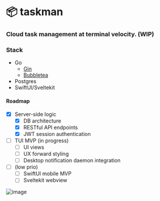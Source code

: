 # 📦 taskman

### Cloud task management at terminal velocity. (WIP)

### Stack

- Go
    - [Gin](https://github.com/gin-gonic/gin)
    - [Bubbletea](https://github.com/charmbracelet/bubbletea)
- Postgres
- SwiftUI/Sveltekit


#### Roadmap

- [x] Server-side logic
    - [x] DB architecture
    - [x] RESTful API endpoints
    - [x] JWT session authentication

- [ ] TUI MVP (in progress)
    - [ ] UI views
    - [ ] UX forward styling
    - [ ] Desktop notification daemon integration

- [ ] (low prio)
    - [ ] SwiftUI mobile MVP
    - [ ] Sveltekit webview

![image](https://github.com/user-attachments/assets/69eebaf9-4b35-4e6f-ade1-33dddda20744)

